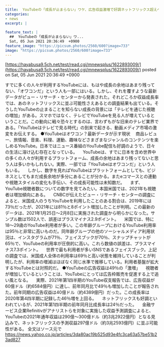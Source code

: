 ```yaml
---
title:  YouTubeの「成長が止まらない」ワケ、広告収益激増で好調ネットフリックス超えへ  
categories:
- news
excerpt: |
  
feature_text: |
  ##  YouTubeの「成長が止まらない」ワ...
  Sat, 05 Jun 2021 20:36:49  +0900
feature_image: "https://picsum.photos/2560/600?image=733"
image: "https://picsum.photos/2560/600?image=733"
---
```


[https://hayabusa9.5ch.net/test/read.cgi/mnewsplus/1622893009/](https://hayabusa9.5ch.net/test/read.cgi/mnewsplus/1622893009/)
posted on Sat, 05 Jun 2021 20:36:49  +0900

<!--more-->

すでに多くの人々が利用するYouTubeには、もはや成長の余地はあまり残ってない、「オワコンだ」という人も一部にはいる。しかし、それを覆すような最新データがピュー・リサーチ・センターから発表された。それどころか収益成長率では、あのネットフリックスに並ぶ可能性さえあるとの調査結果も出ている。そうしたYouTubeの止まることを知らない成長の背景には「テレビを通じた視聴の増加」がある。スマホではなく、テレビでYouTubeを見る人が増えているということだ。この動向に戦々恐々とするのは、言わずもがな旧来のテレビ業界である。「YouTubeはテレビで見る時代」の到来で起きる、動画メディア市場の激変をお伝えする。 ●YouTubeはオワコン？最新データが示す現状 　商品レビュー、旅情報、音楽、料理、運動、趣味などさまざまなジャンルのコンテンツを楽しめるYouTube。日本ではニュース番組のYouTube配信も好調のようで、日々の生活に溶け込む存在となっている。 　YouTubeは、すでに日本を含め世界中の多くの人々が利用するプラットフォーム、成長の余地はあまり残ってないと思う人は多いかもしれない。実際、一部では「YouTubeはオワコンだ」という人もいる。 　しかし、数字を見ればYouTubeはプラットフォームとしても、ビジネスとしてもまだ成長余地が多分にあることが分かる。またeコマースとの連動や視聴スタイルの変化も手伝い、その成長可能性は未知数だ。 　まず、YouTube視聴者数についての数字を見てみたい。本国米国では、2021年も視聴者は増加傾向にある。 　CNBCが伝えたピュー・リサーチ・センターの調査によると、米国成人のうちYouTubeを利用したことのある割合は、2019年には73％だったが、2021年には81％と8ポイント増加したことが判明。この最新のデータは、2021年1月25日〜2月8日に実施された調査から明らかになった。サンプル数は1502人で、誤差はプラスマイナス2.9ポイント。 　米国では、特に18〜29歳のYouTube利用者が多い。この年齢グループにおけるYouTube利用率は95％と非常に高いものだ。同年齢グループの他のソーシャルメディア利用状況は、インスタグラムが71％、フェイスブックが70％、スナップチャットが65％で、YouTubeの利用率が圧倒的に高い。これら数値の誤差は、プラスマイナス7.3ポイント。 　世界で最も利用者が多いSNSであるフェイスブック。上記の調査では、米国成人全体の利用率は69％と高い状態を維持していることが判明したが、利用率の増減はほぼなく同じ水準で推移している。利用者基盤が拡大するYouTubeとは対照的だ。 ●YouTubeの広告収益は49％の「激増」 　視聴者が増加しているということは、YouTubeにとっては広告枠販売を促進する上で追い風となる。 　実際、2021年第1四半期のYouTube収支報告では、広告収益が60億ドル（約6584億円）に達し、前年同月比で49％も増加したことが報告された。前年同期の広告収益は40億ドル（約4389億円）だった。この成長率は2020年第4四半期に記録した46％増を上回る。 　ネットフリックスも好調といわれているが、2021年第1四半期の前年同月比成長率は24％だった。 　金融サービス企業Refinitivがアナリストらを対象に実施した収益予測調査によると、YouTubeの2021年通年収益は290億〜300億ドル（約3兆2922億円）となる見込みで、ネットフリックスの予測収益297億ドル（約3兆2593億円）に並ぶ可能性がある。 全文はソース元で https://news.yahoo.co.jp/articles/3da80ac19b525d93e4fc3ca63a57be51b23ad827
